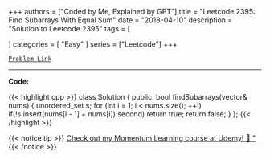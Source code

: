 
+++
authors = ["Coded by Me, Explained by GPT"]
title = "Leetcode 2395: Find Subarrays With Equal Sum"
date = "2018-04-10"
description = "Solution to Leetcode 2395"
tags = [
    
]
categories = [
    "Easy"
]
series = ["Leetcode"]
+++



[`Problem Link`](https://leetcode.com/problems/find-subarrays-with-equal-sum/description/)

---

**Code:**

{{< highlight cpp >}}
class Solution {
public:
    bool findSubarrays(vector<int>& nums) {
    unordered_set<int> s;
    for (int i = 1; i < nums.size(); ++i)
        if(!s.insert(nums[i - 1] + nums[i]).second)
            return true;
    return false;
  }
};
{{< /highlight >}}



{{< notice tip >}}
[Check out my Momentum Learning course at Udemy! 🚀 "](https://www.udemy.com/course/blind-75-the-data-structures-and-algorithms-essentials/)
{{< /notice >}}

